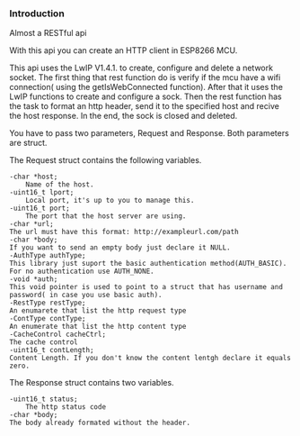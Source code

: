 ### Introduction

Almost a RESTful api

With this api you can create an HTTP client in ESP8266 MCU.

This api uses the LwIP V1.4.1. to create, configure and delete a network socket. The first thing that rest function do is verify if the mcu have a wifi connection( using the getIsWebConnected function). After that it uses the LwIP functions to create and configure a sock. Then the rest function has the task to format an http header, send it to the specified host and recive the host response. In the end, the sock is closed and deleted. 

You have to pass two parameters, Request and Response. Both parameters are struct.

The Request struct contains the following variables.

    -char *host;
    	Name of the host.
    -uint16_t lport;
    	Local port, it's up to you to manage this.
    -uint16_t port;
     	The port that the host server are using.
    -char *url;
	The url must have this format: http://exampleurl.com/path
    -char *body;
	If you want to send an empty body just declare it NULL.
    -AuthType authType;
	This library just suport the basic authentication method(AUTH_BASIC). For no authentication use AUTH_NONE.
    -void *auth;
	This void pointer is used to point to a struct that has username and password( in case you use basic auth). 
    -RestType restType;
	An enumarete that list the http request type
    -ContType contType;
	An enumerate that list the http content type
    -CacheControl cacheCtrl;
	The cache control
    -uint16_t contLength;
	Content Length. If you don't know the content lentgh declare it equals zero.

The Response struct contains two variables.
    
    -uint16_t status;
        The http status code
    -char *body;
	The body already formated without the header.



